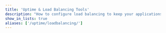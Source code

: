 ```yaml
---
title: 'Uptime & Load Balancing Tools'
description: "How to configure load balancing to keep your applications highly available."
show_in_lists: true
aliases: ['/uptime/loadbalancing/']
---
```

